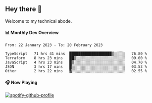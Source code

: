 ## Hey there 👋

Welcome to my technical abode.

#### 📊 Monthly Dev Overview
<!--START_SECTION:waka-->

```text
From: 22 January 2023 - To: 20 February 2023

TypeScript   71 hrs 41 mins  ███████████████████▒░░░░░   76.80 %
Terraform    8 hrs 23 mins   ██▒░░░░░░░░░░░░░░░░░░░░░░   09.00 %
JavaScript   4 hrs 23 mins   █▒░░░░░░░░░░░░░░░░░░░░░░░   04.70 %
JSON         3 hrs 17 mins   █░░░░░░░░░░░░░░░░░░░░░░░░   03.53 %
Other        2 hrs 22 mins   ▓░░░░░░░░░░░░░░░░░░░░░░░░   02.55 %
```

<!--END_SECTION:waka-->

#### 🎧 Now Playing

[![spotify-github-profile](https://spotify-github-profile.vercel.app/api/view?uid=james2mid&cover_image=true&theme=natemoo-re)](https://open.spotify.com/user/james2mid?si=2b3baf2b09cb499e)
